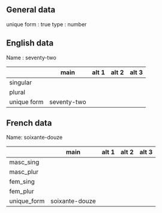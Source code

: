 ## General data

unique form : true
type : number

## English data

Name : seventy-two

|             |    main     | alt 1 | alt 2 | alt 3 |
| :---------- | :---------: | :---: | :---: | ----- |
| singular    |             |       |       |       |
| plural      |             |       |       |       |
| unique form | seventy-two |       |       |       |

## French data

Name: soixante-douze

|             |      main      | alt 1 | alt 2 | alt 3 |
| :---------- | :------------: | :---: | :---: | :---: |
| masc_sing   |                |       |       |       |
| masc_plur   |                |       |       |       |
| fem_sing    |                |       |       |       |
| fem_plur    |                |       |       |       |
| unique_form | soixante-douze |       |       |       |


